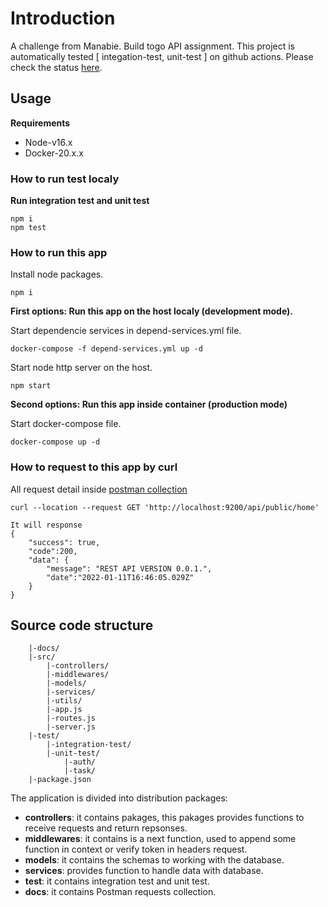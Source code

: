 # Introduction
A challenge from Manabie. Build togo API assignment.
This project is automatically tested [ integation-test, unit-test ] on github actions. Please check the status [here](https://github.com/tienvnz98/togo/actions).

## Usage
**Requirements**
* Node-v16.x
* Docker-20.x.x

### How to run test localy
**Run integration test and unit test**
```
npm i
npm test
```

### How to run this app
Install node packages.
```
npm i
```

**First options: Run this app on the host localy (development mode).**

Start dependencie services in depend-services.yml file.
```
docker-compose -f depend-services.yml up -d
```

Start node http server on the host.
```
npm start
```

**Second options: Run this app inside container (production mode)**

Start docker-compose file.
```
docker-compose up -d
```

### How to request to this app by curl
All request detail inside [postman collection](./docs/TOGO-TEST.json)

```
curl --location --request GET 'http://localhost:9200/api/public/home'

It will response
{
    "success": true,
    "code":200,
    "data": {
        "message": "REST API VERSION 0.0.1.",
        "date":"2022-01-11T16:46:05.029Z"
    }
}
```

## Source code structure
```
    |-docs/
    |-src/
        |-controllers/
        |-middlewares/
        |-models/
        |-services/
        |-utils/
        |-app.js
        |-routes.js
        |-server.js
    |-test/
        |-integration-test/
        |-unit-test/
            |-auth/
            |-task/
    |-package.json
```

The application is divided into distribution packages:
* **controllers**: it contains pakages, this pakages provides functions to receive requests and return repsonses.
* **middlewares**: it contains is a next function, used to append some function in context or verify token in headers request.
* **models**: it contains the schemas to working with the database.
* **services**: provides function to handle data with database. 
* **test**: it contains integration test and unit test.
* **docs**: it contains Postman requests collection.

